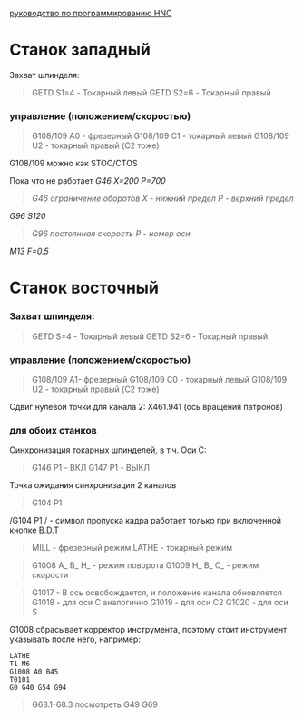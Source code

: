 
[руководство по программированию HNC](docs/HNC.pdf)

# Станок западный

Захват шпинделя:
> GETD S1=4 - Токарный левый
> GETD S2=6 - Токарный правый

### управление (положением/скоростью)
> G108/109 A0 - фрезерный
> G108/109 C1 - токарный левый
> G108/109 U2 - токарный правый (C2 тоже)

G108/109 можно как STOC/CTOS

Пока что не работает
*G46 X=200 P=700*
> *G46 ограничение оборотов*
> *X - нижний предел*
> *P - верхний предел*

*G96 S120*
> *G96 постоянная скорость*
> *P - номер оси* 

*M13 F=0.5*

# Станок восточный

### Захват шпинделя:
> GETD S=4 - Токарный левый
> GETD S2=6 - Токарный правый

### управление (положением/скоростью)
> G108/109 A1- фрезерный
> G108/109 C0 - токарный левый
> G108/109 U2 - токарный правый (C2 тоже)

Сдвиг нулевой точки для канала 2: X461.941 (ось вращения патронов)

### для обоих станков
Синхронизация токарных шпинделей, в т.ч. Оси C:
> G146 P1 - ВКЛ
> G147 P1 - ВЫКЛ

Точка ожидания синхронизации 2 каналов
> G104 P1

/G104 P1
/ - символ пропуска кадра работает только при включенной кнопке B.D.T

> MILL - фрезерный режим
>LATHE - токарный режим

> G1008 A_ B_ H_ - режим поворота
> G1009 H_ B_ C_ - режим скорости

> G1017 - B ось освобождается, и положение канала обновляется
> G1018 - для оси C аналогично
> G1019 - для оси C2
> G1020 - для оси S

G1008 сбрасывает корректор инструмента, поэтому стоит инструмент указывать после него, например:

``` gcode
LATHE
T1 M6
G1008 A0 B45
T0101
G0 G40 G54 G94
```

> G68.1-68.3 посмотреть
> G49 
> G69